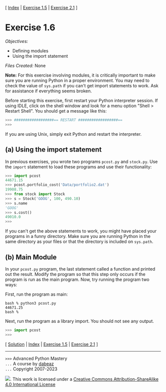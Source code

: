 \[ [Index](index.md) | [Exercise 1.5](ex1_5.md) | [Exercise 2.1](ex2_1.md) \]

# Exercise 1.6

*Objectives:*

- Defining modules
- Using the import statement

*Files Created:* None

**Note:**
For this exercise involving modules, it is
critically important to make sure you are running Python in a proper
environment.  You may need to check the value of `sys.path` if you 
can't get import statements to work.  Ask for assistance if everything
seems broken.

Before starting this exercise, first restart your Python interpreter session.  If using IDLE, click on
the shell window and look for a menu option "Shell > Restart Shell".   You should get a message like this:

```python
>>> ##################== RESTART ##################==
>>> 
```

If you are using Unix, simply exit Python and restart the interpreter.

## (a) Using the import statement

In previous exercises, you wrote two programs `pcost.py` and
`stock.py`.   Use the `import` statement to load these
programs and use their functionality:

```python
>>> import pcost
44671.15
>>> pcost.portfolio_cost('Data/portfolio2.dat')
19908.75
>>> from stock import Stock
>>> s = Stock('GOOG', 100, 490.10)
>>> s.name
'GOOG'
>>> s.cost()
49010.0
>>>
```

If you can't get the above statements to work, you might have placed
your programs in a funny directory.  Make sure you are running Python
in the same directory as your files or that the directory is included
on `sys.path`.


## (b) Main Module

In your `pcost.py` program, the last statement called a
function and printed out the result.  Modify the program so that this
step only occurs if the program is run as the main program.  Now,
try running the program two ways:

First, run the program as main:

```
bash % python3 pcost.py
44671.25
bash %
```

Next, run the program as a library import.  You should not see any
output.

```python
>>> import pcost
>>>
```

\[ [Solution](soln1_6.md) | [Index](index.md) | [Exercise 1.5](ex1_5.md) | [Exercise 2.1](ex2_1.md) \]

----
`>>>` Advanced Python Mastery  
`...` A course by [dabeaz](https://www.dabeaz.com)  
`...` Copyright 2007-2023  

![](https://i.creativecommons.org/l/by-sa/4.0/88x31.png). This work is licensed under a [Creative Commons Attribution-ShareAlike 4.0 International License](http://creativecommons.org/licenses/by-sa/4.0/)
